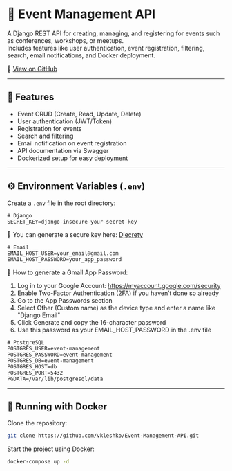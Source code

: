 # 🎉 Event Management API

A Django REST API for creating, managing, and registering for events such as conferences, workshops, or meetups.  
Includes features like user authentication, event registration, filtering, search, email notifications, and Docker
deployment.

🔗 [View on GitHub](https://github.com/vkleshko/Event-Management-API)

---

## 🚀 Features

- Event CRUD (Create, Read, Update, Delete)
- User authentication (JWT/Token)
- Registration for events
- Search and filtering
- Email notification on event registration
- API documentation via Swagger
- Dockerized setup for easy deployment

---

## ⚙️ Environment Variables (`.env`)

Create a `.env` file in the root directory:

```env
# Django
SECRET_KEY=django-insecure-your-secret-key
```

🔐 You can generate a secure key here: [Djecrety](https://djecrety.ir)

```
# Email
EMAIL_HOST_USER=your_email@gmail.com
EMAIL_HOST_PASSWORD=your_app_password
```

📧 How to generate a Gmail App Password:

1. Log in to your Google Account: https://myaccount.google.com/security
2. Enable Two-Factor Authentication (2FA) if you haven’t done so already
3. Go to the App Passwords section
4. Select Other (Custom name) as the device type and enter a name like "Django Email"
5. Click Generate and copy the 16-character password
6. Use this password as your EMAIL_HOST_PASSWORD in the .env file

```
# PostgreSQL
POSTGRES_USER=event-management
POSTGRES_PASSWORD=event-management
POSTGRES_DB=event-management
POSTGRES_HOST=db
POSTGRES_PORT=5432
PGDATA=/var/lib/postgresql/data
```

---

## 🐳 Running with Docker

Clone the repository:
```bash
git clone https://github.com/vkleshko/Event-Management-API.git
```
Start the project using Docker:
```bash
docker-compose up -d
```